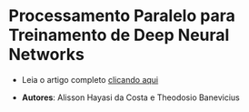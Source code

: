# Processamento Paralelo para Treinamento de Deep Neural Networks

* Leia o artigo completo [clicando aqui](artigo.pdf)

- **Autores**: Alisson Hayasi da Costa e Theodosio Banevicius